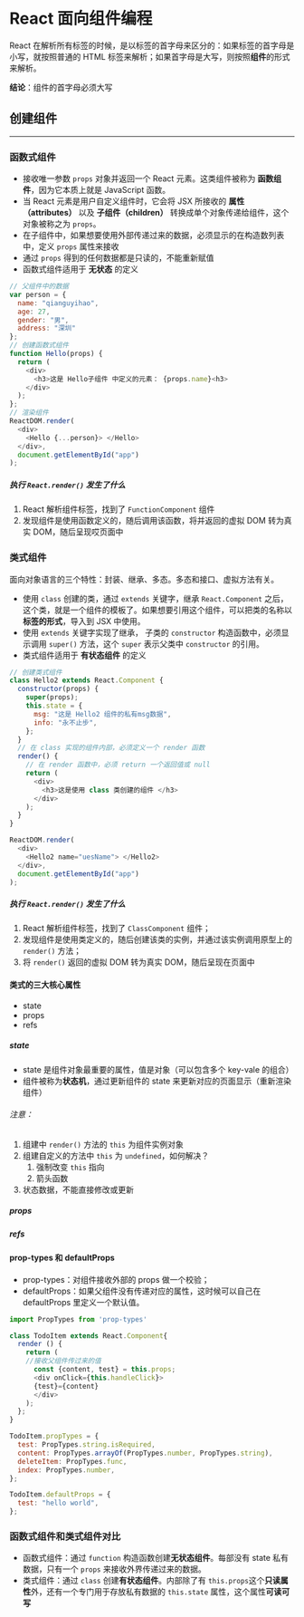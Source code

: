# React 面向组件编程

React 在解析所有标签的时候，是以标签的首字母来区分的：如果标签的首字母是小写，就按照普通的 HTML 标签来解析；如果首字母是大写，则按照**组件**的形式来解析。

**结论**：组件的首字母必须大写

## 创建组件

---

### 函数式组件

- 接收唯一参数 `props` 对象并返回一个 React 元素。这类组件被称为 **函数组件**，因为它本质上就是 JavaScript 函数。
- 当 React 元素是用户自定义组件时，它会将 JSX 所接收的 **属性（attributes）** 以及 **子组件（children）** 转换成单个对象传递给组件，这个对象被称之为 `props`。
- 在子组件中，如果想要使用外部传递过来的数据，必须显示的在构造数列表中，定义 `props` 属性来接收
- 通过 `props` 得到的任何数据都是只读的，不能重新赋值
- 函数式组件适用于 **无状态** 的定义

```js
// 父组件中的数据
var person = {
  name: "qianguyihao",
  age: 27,
  gender: "男",
  address: "深圳"
};
// 创建函数式组件
function Hello(props) {
  return (
    <div>
      <h3>这是 Hello子组件 中定义的元素： {props.name}<h3>
    </div>
  );
};
// 渲染组件
ReactDOM.render(
  <div>
    <Hello {...person}> </Hello>
  </div>,
  document.getElementById("app")
);
```

##### 执行 `React.render()` 发生了什么

1. React 解析组件标签，找到了 `FunctionComponent` 组件
2. 发现组件是使用函数定义的，随后调用该函数，将并返回的虚拟 DOM 转为真实 DOM，随后呈现哎页面中

### 类式组件

面向对象语言的三个特性：封装、继承、多态。多态和接口、虚拟方法有关。

- 使用 `class` 创建的类，通过 `extends` 关键字，继承 `React.Component` 之后，这个类，就是一个组件的模板了。如果想要引用这个组件，可以把类的名称以 **标签的形式**，导入到 JSX 中使用。
- 使用 `extends` 关键字实现了继承， 子类的 `constructor` 构造函数中，必须显示调用 `super()` 方法，这个 `super` 表示父类中 `constructor` 的引用。
- 类式组件适用于 **有状态组件** 的定义

```js
// 创建类式组件
class Hello2 extends React.Component {
  constructor(props) {
    super(props);
    this.state = {
      msg: "这是 Hello2 组件的私有msg数据",
      info: "永不止步",
    };
  }
  // 在 class 实现的组件内部，必须定义一个 render 函数
  render() {
    // 在 render 函数中，必须 return 一个返回值或 null
    return (
      <div>
        <h3>这是使用 class 类创建的组件 </h3>
      </div>
    );
  }
}

ReactDOM.render(
  <div>
    <Hello2 name="uesName"> </Hello2>
  </div>,
  document.getElementById("app")
);
```

##### 执行 `React.render()` 发生了什么

1. React 解析组件标签，找到了 `ClassComponent` 组件；
2. 发现组件是使用类定义的，随后创建该类的实例，并通过该实例调用原型上的 `render()` 方法；
3. 将 `render()` 返回的虚拟 DOM 转为真实 DOM，随后呈现在页面中

#### 类式的三大核心属性

- state
- props
- refs

##### state

- state 是组件对象最重要的属性，值是对象（可以包含多个 key-vale 的组合）
- 组件被称为**状态机**，通过更新组件的 state 来更新对应的页面显示（重新渲染组件）

###### 注意：

1. 组建中 `render()` 方法的 `this` 为组件实例对象
2. 组建自定义的方法中 `this` 为 `undefined`，如何解决？
   1. 强制改变 `this` 指向
   2. 箭头函数
3. 状态数据，不能直接修改或更新

##### props

##### refs

#### prop-types 和 defaultProps

- prop-types：对组件接收外部的 props 做一个校验；
- defaultProps：如果父组件没有传递对应的属性，这时候可以自己在 defaultProps 里定义一个默认值。

```js
import PropTypes from 'prop-types'

class TodoItem extends React.Component{
  render () {
    return (
    //接收父组件传过来的值
      const {content, test} = this.props;
      <div onClick={this.handleClick}>
      {test}={content}
      </div>
    );
  };
}

TodoItem.propTypes = {
  test: PropTypes.string.isRequired,
  content: PropTypes.arrayOf(PropTypes.number, PropTypes.string),
  deleteItem: PropTypes.func,
  index: PropTypes.number,
};

TodoItem.defaultProps = {
  test: "hello world",
};
```

### 函数式组件和类式组件对比

- 函数式组件：通过 `function` 构造函数创建**无状态组件**。每部没有 state 私有数据，只有一个 `props` 来接收外界传递过来的数据。
- 类式组件：通过 `class` 创建**有状态组件**。内部除了有 `this.props`这个**只读属性**外，还有一个专门用于存放私有数据的 `this.state` 属性，这个属性**可读可写**
